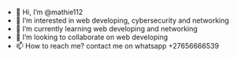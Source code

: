 - 👋 Hi, I’m @mathie112
- 👀 I’m interested in web developing, cybersecurity and networking
- 🌱 I’m currently learning web developing and networking
- 💞️ I’m looking to collaborate on web developing
- 📫 How to reach me? contact me on whatsapp +27656666539

 

<!---
mathie112/mathie112 is a ✨ special ✨ repository because its `README.md` (this file) appears on your GitHub profile.
You can click the Preview link to take a look at your changes.
--->
